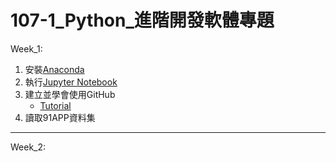 # 107-1_Python_進階開發軟體專題
Week_1:
1. 安裝[Anaconda](https://www.anaconda.com/download/)
2. 執行[Jupyter Notebook](https://jupyter.readthedocs.io/en/latest/install.html#installing-jupyter-using-anaconda-and-conda)
3. 建立並學會使用GitHub
   - [Tutorial](https://git-scm.com/book/zh-tw/v1/%E9%96%8B%E5%A7%8B)
4. 讀取91APP資料集
-----
Week_2:
